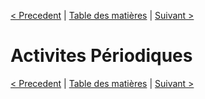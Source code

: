 [< Precedent](./1000-procedureDeploiement.md) | [Table des matières](./9999-toc.md) | [Suivant >](./1200-procedureDeBackup.md)

# Activites Périodiques

[< Precedent](./1000-procedureDeploiement.md) | [Table des matières](./9999-toc.md) | [Suivant >](./1200-procedureDeBackup.md)
